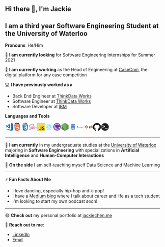 <!--
**jackiechen73/jackiechen73** is a ✨ _special_ ✨ repository because its `README.md` (this file) appears on your GitHub profile.

Here are some ideas to get you started:

- 🔭 I’m currently working on ...
- 🌱 I’m currently learning ...
- 👯 I’m looking to collaborate on ...
- 🤔 I’m looking for help with ...
- 💬 Ask me about ...
- 📫 How to reach me: ...
- 😄 Pronouns: ...
- ⚡ Fun fact: ...
-->

<!--
TODO:
- Add icons
    - angularjs
    - golang
    - java
    - redisgraph
    - Ruby on Rails
- Add contact info icons
    - linkedin
    - email
    - website?
- github stats? 
-->
## Hi there 👋, I'm Jackie

## I am a third year Software Engineering Student at the University of Waterloo

**Pronouns**: He/Him

👀 **I am currently looking** for Software Engineering Internships for Summer 2021

🙋 **I am currently working** as the Head of Engineering at [CaseCom](https://www.casecom.app/), the digital platform for any case competition

💻 **I have previously worked as a** 
- Back End Engineer at [ThinkData Works](https://www.thinkdataworks.com/)
- Software Engineer at [ThinkData Works](https://www.thinkdataworks.com/)
- Software Developer at [IBM](https://www.ibm.com/)

**Languages and Tools**

<img align="left" alt="Visual Studio Code" width="26px" src="https://raw.githubusercontent.com/github/explore/80688e429a7d4ef2fca1e82350fe8e3517d3494d/topics/visual-studio-code/visual-studio-code.png" />
<img align="left" alt="HTML5" width="26px" src="https://raw.githubusercontent.com/github/explore/80688e429a7d4ef2fca1e82350fe8e3517d3494d/topics/html/html.png" />
<img align="left" alt="CSS3" width="26px" src="https://raw.githubusercontent.com/github/explore/80688e429a7d4ef2fca1e82350fe8e3517d3494d/topics/css/css.png" />
<img align="left" alt="Sass" width="26px" src="https://raw.githubusercontent.com/github/explore/80688e429a7d4ef2fca1e82350fe8e3517d3494d/topics/sass/sass.png" />
<img align="left" alt="JavaScript" width="26px" src="https://raw.githubusercontent.com/github/explore/80688e429a7d4ef2fca1e82350fe8e3517d3494d/topics/javascript/javascript.png" />
<img align="left" alt="React" width="26px" src="https://raw.githubusercontent.com/github/explore/80688e429a7d4ef2fca1e82350fe8e3517d3494d/topics/react/react.png" />
<img align="left" alt="Gatsby" width="26px" src="https://raw.githubusercontent.com/github/explore/e94815998e4e0713912fed477a1f346ec04c3da2/topics/gatsby/gatsby.png" />
<img align="left" alt="Node.js" width="26px" src="https://raw.githubusercontent.com/github/explore/80688e429a7d4ef2fca1e82350fe8e3517d3494d/topics/nodejs/nodejs.png" />
<img align="left" alt="SQL" width="26px" src="https://raw.githubusercontent.com/github/explore/80688e429a7d4ef2fca1e82350fe8e3517d3494d/topics/sql/sql.png" />
<img align="left" alt="MongoDB" width="26px" src="https://raw.githubusercontent.com/github/explore/80688e429a7d4ef2fca1e82350fe8e3517d3494d/topics/mongodb/mongodb.png" />
<img align="left" alt="Git" width="26px" src="https://raw.githubusercontent.com/github/explore/80688e429a7d4ef2fca1e82350fe8e3517d3494d/topics/git/git.png" />
<img align="left" alt="GitHub" width="26px" src="https://raw.githubusercontent.com/github/explore/78df643247d429f6cc873026c0622819ad797942/topics/github/github.png" />
<img align="left" alt="Terminal" width="26px" src="https://raw.githubusercontent.com/github/explore/80688e429a7d4ef2fca1e82350fe8e3517d3494d/topics/terminal/terminal.png" />

<br />
<br />

---

📓 **I am currently** in my undergraduate studies at the [University of Waterloo](https://uwaterloo.ca/) majoring in **Software Engineering** with specializations in **Artificial Intelligence** and **Human-Computer Interactions**

🌱 **On the side** I am self-teaching myself Data Science and Machine Learning

---

⚡ **Fun Facts About Me**
- I love dancing, especially hip-hop and k-pop!
- I have a [Medium blog](https://medium.com/@chenistry) where I talk about career and life as a tech student
- I'm looking to start my own podcast soon!

---

😄 **Check out** my personal portfolio at [jackiechen.me](https://jackiechen.me)

💬 **Reach out to me**:
- [LinkedIn](https://www.linkedin.com/in/jackiechen73/)
- [Email](mailto:liujia.chen@uwaterloo.ca)


